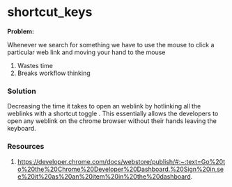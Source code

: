 # shortcut_keys

**Problem:**

Whenever we search for something we have to use the mouse to click a particular web link and moving your hand to the mouse

1. Wastes time
2. Breaks workflow thinking

### Solution
Decreasing the time it takes to open an weblink by hotlinking all the weblinks with a shortcut toggle . This essentially allows the developers to open any weblink on the chrome browser without their hands leaving the keyboard.

### Resources
1. https://developer.chrome.com/docs/webstore/publish/#:~:text=Go%20to%20the%20Chrome%20Developer%20Dashboard.%20Sign%20in,see%20it%20as%20an%20item%20in%20the%20dashboard.
   
